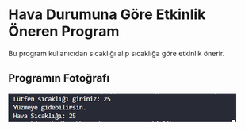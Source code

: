 # Hava Durumuna Göre Etkinlik Öneren Program
Bu program kullanıcıdan sıcaklığı alıp sıcaklığa göre etkinlik önerir.

## Programın Fotoğrafı
![program](images/program.png)